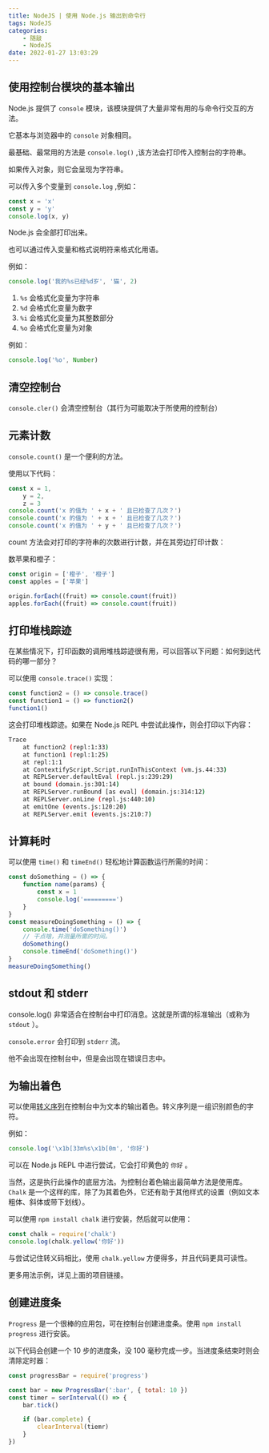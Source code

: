 ```yaml
---
title: NodeJS | 使用 Node.js 输出到命令行
tags: NodeJS
categories:
    - 随敲
    - NodeJS
date: 2022-01-27 13:03:29
---
```


## 使用控制台模块的基本输出

Node.js 提供了 `console` 模块，该模块提供了大量非常有用的与命令行交互的方法。

它基本与浏览器中的 `console` 对象相同。

最基础、最常用的方法是 `console.log()` ,该方法会打印传入控制台的字符串。

如果传入对象，则它会呈现为字符串。

可以传入多个变量到 `console.log` ,例如：

```js
const x = 'x'
const y = 'y'
console.log(x, y)
```

Node.js 会全部打印出来。

也可以通过传入变量和格式说明符来格式化用语。

<!-- more -->

例如：

```js
console.log('我的%s已经%d岁', '猫', 2)
```

1. `%s` 会格式化变量为字符串
2. `%d` 会格式化变量为数字
3. `%i` 会格式化变量为其整数部分
4. `%o` 会格式化变量为对象

例如：

```js
console.log('%o', Number)
```

## 清空控制台

`console.cler()` 会清空控制台（其行为可能取决于所使用的控制台）

## 元素计数

`console.count()` 是一个便利的方法。

使用以下代码：

```js
const x = 1,
    y = 2,
    z = 3
console.count('x 的值为 ' + x + ' 且已检查了几次？')
console.count('x 的值为 ' + x + ' 且已检查了几次？')
console.count('x 的值为 ' + y + ' 且已检查了几次？')
```

count 方法会对打印的字符串的次数进行计数，并在其旁边打印计数：

数苹果和橙子：

```js
const origin = ['橙子', '橙子']
const apples = ['苹果']

origin.forEach((fruit) => console.count(fruit))
apples.forEach((fruit) => console.count(fruit))
```

## 打印堆栈踪迹

在某些情况下，打印函数的调用堆栈踪迹很有用，可以回答以下问题：如何到达代码的哪一部分？

可以使用 `console.trace()` 实现：

```js
const function2 = () => console.trace()
const function1 = () => function2()
function1()
```

这会打印堆栈踪迹。如果在 Node.js REPL 中尝试此操作，则会打印以下内容：

```bash
Trace
    at function2 (repl:1:33)
    at function1 (repl:1:25)
    at repl:1:1
    at ContextifyScript.Script.runInThisContext (vm.js.44:33)
    at REPLServer.defaultEval (repl.js:239:29)
    at bound (domain.js:301:14)
    at REPLServer.runBound [as eval] (domain.js:314:12)
    at REPLServer.onLine (repl.js:440:10)
    at emitOne (events.js:120:20)
    at REPLServer.emit (events.js:210:7)
```

## 计算耗时

可以使用 `time()` 和 `timeEnd()` 轻松地计算函数运行所需的时间：

```js
const doSomething = () => {
    function name(params) {
        const x = 1
        console.log('=========')
    }
}
const measureDoingSomething = () => {
    console.time('doSomething()')
    // 干点啥，并测量所需的时间。
    doSomething()
    console.timeEnd('doSomething()')
}
measureDoingSomething()
```

## stdout 和 stderr

console.log() 非常适合在控制台中打印消息。这就是所谓的标准输出（或称为 `stdout` ）。

`console.error` 会打印到 `stderr` 流。

他不会出现在控制台中，但是会出现在错误日志中。

## 为输出着色

可以使用[转义序列](https://gist.github.com/iamnewton/8754917)在控制台中为文本的输出着色。转义序列是一组识别颜色的字符。

例如：

```js
console.log('\x1b[33m%s\x1b[0m', '你好')
```

可以在 Node.js REPL 中进行尝试，它会打印黄色的 `你好` 。

当然，这是执行此操作的底层方法。为控制台着色输出最简单方法是使用库。`Chalk` 是一个这样的库，除了为其着色外，它还有助于其他样式的设置（例如文本粗体、斜体或带下划线）。

可以使用 `npm install chalk` 进行安装，然后就可以使用：

```js
const chalk = require('chalk')
console.log(chalk.yellow('你好'))
```

与尝试记住转义码相比，使用 `chalk.yellow` 方便得多，并且代码更具可读性。

更多用法示例，详见上面的项目链接。

## 创建进度条

`Progress` 是一个很棒的应用包，可在控制台创建进度条。使用 `npm install progress` 进行安装。

以下代码会创建一个 10 步的进度条，没 100 毫秒完成一步。当进度条结束时则会清除定时器：

```js
const progressBar = require('progress')

const bar = new ProgressBar(':bar', { total: 10 })
const timer = serInterval(() => {
    bar.tick()

    if (bar.complete) {
        clearInterval(tiemr)
    }
})
```
